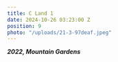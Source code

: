 ```yaml
---
title: C Land 1
date: 2024-10-26 03:23:00 Z
position: 9
photo: "/uploads/21-3-97deaf.jpeg"
---
```


***2022, Mountain Gardens***